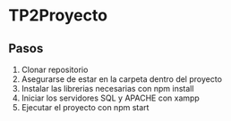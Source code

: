 # TP2Proyecto
## Pasos
1. Clonar repositorio
2. Asegurarse de estar en la carpeta dentro del proyecto
3. Instalar las librerias necesarias con npm install
4. Iniciar los servidores SQL y APACHE con xampp
5. Ejecutar el proyecto con npm start
